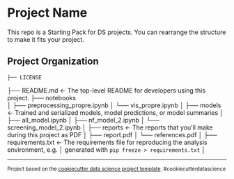 Project Name
==============================

This repo is a Starting Pack for DS projects. You can rearrange the structure to make it fits your project.

Project Organization
------------

    ├── LICENSE
├── README.md          <- The top-level README for developers using this project.
├── notebooks          
│   ├── preprocessing_propre.ipynb
│   └── vis_propre.ipynb
│
├── models             <- Trained and serialized models, model predictions, or model summaries
│   ├── all_model.ipynb
│   ├── nf_model_2.ipynb
│   └── screening_model_2.ipynb
│
├── reports            <- The reports that you'll make during this project as PDF
│   ├── report.pdf
│   └── references.pdf
│
├── requirements.txt   <- The requirements file for reproducing the analysis environment, e.g.
│                         generated with `pip freeze > requirements.txt`
│

--------

<p><small>Project based on the <a target="_blank" href="https://drivendata.github.io/cookiecutter-data-science/">cookiecutter data science project template</a>. #cookiecutterdatascience</small></p>
